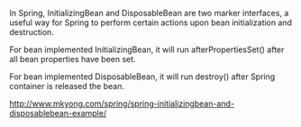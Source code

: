 

In Spring, InitializingBean and DisposableBean are two marker interfaces, a useful way for Spring to perform certain actions upon bean initialization and destruction.

For bean implemented InitializingBean, it will run afterPropertiesSet() after all bean properties have been set.

For bean implemented DisposableBean, it will run destroy() after Spring container is released the bean.


http://www.mkyong.com/spring/spring-initializingbean-and-disposablebean-example/
